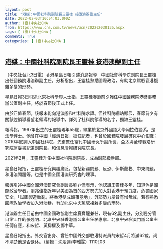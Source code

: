 ```yaml
---
layout: post
title: "港媒：中國社科院副院長王靈桂 接港澳辦副主任"
date: 2022-02-03T10:04:03.000Z
author: (臺)中央社CNA
from: https://www.cna.com.tw/news/acn/202202030135.aspx
tags: [ (臺)中央社CNA ]
comments: True
categories: [ (臺)中央社CNA ]
---
```

<!--1643882643000-->
[港媒：中國社科院副院長王靈桂 接港澳辦副主任](https://www.cna.com.tw/news/acn/202202030135.aspx)
------

<div>
<div></div><div><p>（中央社台北3日電）香港星島日報引述消息報導，中國社會科學院副院長王靈桂出任國務院港澳辦副主任。分析指出，王靈桂熟悉國際政治，有助北京駕馭香港複雜多變的形勢。</p><p>星島日報3日引述北京社科學界人士指，王靈桂春節前夕獲任中國國務院港澳事務辦公室副主任，將於春節後正式上任。</p><p>由於正值春節，該報未能向港澳辦和社科院求證。但社科院網站顯示，春節前夕有關該院領導看望老領導的報導中，詳列了社科院領導的名字，獨缺王靈桂。</p><p>報導指，1967年出生的王靈桂現年55歲，畢業於北京外國語大學阿拉伯語系，是法學博士。他曾在中國「經濟日報」擔任記者，也曾於國務院發展研究中心任職；2010年底調入中國社科院，先後擔任當代中國研究所副所長、亞太與全球戰略研究院黨委書記兼副院長，和信息情報研究院院長。</p><p>2021年2月，王靈桂升任中國社科院副院長，成為副部級幹部。</p><p>星島日報指，王靈桂研究興趣廣泛，包括新疆問題、反恐、伊斯蘭教、中東問題，和港澳問題等，也是中國全國港澳研究會的理事。</p><p>報導引述中國全國港澳研究會副會長劉兆佳表示，他認識王靈桂多年，知道他是國際政治學者。劉兆佳指近年以美國為首的西方勢力加大對香港干預力度，危害國家安全，「試圖製造動亂，將香港變成顛覆基地」，外部勢力威脅有增無減，若有熟悉國際政治學者加入港澳辦，有助北京中央駕馭複雜多變的形勢。</p><p>港澳辦主任目前由中國全國政協副主席夏寶龍兼任，現有6名副主任，分別是分管日常工作的張曉明、北京中央駐香港辦公室主任駱惠寧、北京中央駐澳門辦公室主任傅自應，和宋哲、黃柳權及鄧中華。</p><p>星島日報指出，外交官出身、曾任中國外交部駐港特派員的宋哲4月將滿62歲，尚不清楚他是否退休。（編輯：沈朋達/李雅雯）1110203</p></div>
</div>
